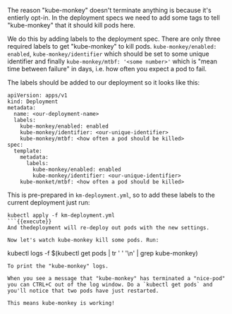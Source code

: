 The reason "kube-monkey" doesn't terminate anything is because it's entierly opt-in. In the deployment specs we need to add some tags to tell "kube-monkey" that it should kill pods here.

We do this by adding labels to the deployment spec. There are only three required labels to get "kube-monkey" to kill pods. `kube-monkey/enabled: enabled`, `kube-monkey/identifier` which should be set to some unique identifier and finally `kube-monkey/mtbf: '<some number>'` which is "mean time between failure" in days, i.e. how often you expect a pod to fail.

The labels should be added to our deployment so it looks like this:
```
apiVersion: apps/v1
kind: Deployment
metadata:
  name: <our-deployment-name>
  labels:
    kube-monkey/enabled: enabled
    kube-monkey/identifier: <our-unique-identifier>
    kube-monkey/mtbf: <how often a pod should be killed>
spec:
  template:
    metadata:
      labels:
        kube-monkey/enabled: enabled
        kube-monkey/identifier: <our-unique-identifier>
	kube-monket/mtbf: <how often a pod should be killed>

```

This is pre-prepared in `km-deployment.yml`, so to add these labels to the current deployment just run:
```
kubectl apply -f km-deployment.yml
```{{execute}}
And thedeployment will re-deploy out pods with the new settings.

Now let's watch kube-monkey kill some pods. Run:
```
kubectl logs -f $(kubectl get pods | tr ' ' '\n' | grep kube-monkey)
```{{execute}}
To print the "kube-monkey" logs.

When you see a message that "kube-monkey" has terminated a "nice-pod" you can CTRL+C out of the log window. Do a `kubectl get pods` and you'll notice that two pods have just restarted.

This means kube-monkey is working!


